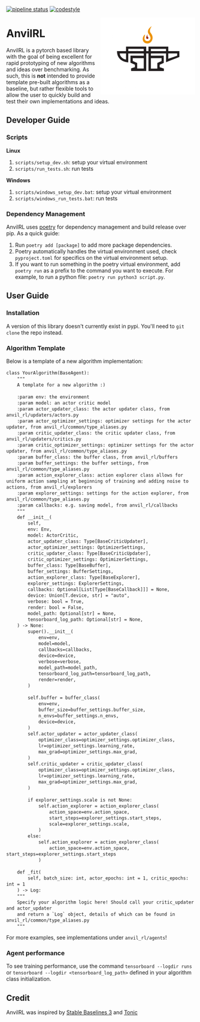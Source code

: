 [![pipeline status](https://github.com/LondonNode/AnvilRL/actions/workflows/ci.yaml/badge.svg)](https://github.com/LondonNode/AnvilRL/actions/workflows/ci.yaml)
[![codestyle](https://img.shields.io/badge/code%20style-black-000000.svg)](https://github.com/psf/black)

<img src="docs/images/logo.png" align="right" width="50%"/>

# AnvilRL
AnvilRL is a pytorch based library with the goal of being excellent for rapid prototyping of new algorithms and ideas over benchmarking. As such, this is **not** intended to provide template pre-built algorithms as a baseline, but rather flexible tools to allow the user to quickly build and test their own implementations and ideas.

## Developer Guide
### Scripts
**Linux**
1. `scripts/setup_dev.sh`: setup your virtual environment
2. `scripts/run_tests.sh`: run tests

**Windows**
1. `scripts/windows_setup_dev.bat`: setup your virtual environment
2. `scripts/windows_run_tests.bat`: run tests

### Dependency Management
AnvilRL uses [poetry](https://python-poetry.org/docs/basic-usage/) for dependency management and build release over pip. As a quick guide:
1. Run `poetry add [package]` to add more package dependencies.
2. Poetry automatically handles the virtual environment used, check `pyproject.toml` for specifics on the virtual environment setup.
3. If you want to run something in the poetry virtual environment, add `poetry run` as a prefix to the command you want to execute. For example, to run a python file: `poetry run python3 script.py`.

## User Guide

### Installation
A version of this library doesn't currently exist in pypi. You'll need to `git clone` the repo instead.

### Algorithm Template
Below is a template of a new algorithm implementation:

```
class YourAlgorithm(BaseAgent):
    """
    A template for a new algorithm :)
    
    :param env: the environment
    :param model: an actor critic model
    :param actor_updater_class: the actor updater class, from anvil_rl/updaters/actors.py
    :param actor_optimizer_settings: optimizer settings for the actor updater, from anvil_rl/common/type_aliases.py
    :param critic_updater_class: the critic updater class, from anvil_rl/updaters/critics.py
    :param critic_optimizer_settings: optimizer settings for the actor updater, from anvil_rl/common/type_aliases.py
    :param buffer_class: the buffer class, from anvil_rl/buffers
    :param buffer_settings: the buffer settings, from anvil_rl/common/type_aliases.py
    :param action_explorer_class: action explorer class allows for uniform action sampling at beginning of training and adding noise to actions, from anvil_rl/explorers
    :param explorer_settings: settings for the action explorer, from anvil_rl/common/type_aliases.py
    :param callbacks: e.g. saving model, from anvil_rl/callbacks
    """
    def __init__(
        self,
        env: Env,
        model: ActorCritic,
        actor_updater_class: Type[BaseCriticUpdater],
        actor_optimizer_settings: OptimizerSettings,
        critic_updater_class: Type[BaseCriticUpdater],
        critic_optimizer_settings: OptimizerSettings,
        buffer_class: Type[BaseBuffer],
        buffer_settings: BufferSettings,
        action_explorer_class: Type[BaseExplorer],
        explorer_settings: ExplorerSettings,
        callbacks: Optional[List[Type[BaseCallback]]] = None,
        device: Union[T.device, str] = "auto",
        verbose: bool = True,
        render: bool = False,
        model_path: Optional[str] = None,
        tensorboard_log_path: Optional[str] = None,
    ) -> None:
        super().__init__(
            env=env,
            model=model,
            callbacks=callbacks,
            device=device,
            verbose=verbose,
            model_path=model_path,
            tensorboard_log_path=tensorboard_log_path,
            render=render,
        )

        self.buffer = buffer_class(
            env=env,
            buffer_size=buffer_settings.buffer_size,
            n_envs=buffer_settings.n_envs,
            device=device,
        )
        self.actor_updater = actor_updater_class(
            optimizer_class=optimizer_settings.optimizer_class,
            lr=optimizer_settings.learning_rate,
            max_grad=optimizer_settings.max_grad,
        )
        self.critic_updater = critic_updater_class(
            optimizer_class=optimizer_settings.optimizer_class,
            lr=optimizer_settings.learning_rate,
            max_grad=optimizer_settings.max_grad,
        )

        if explorer_settings.scale is not None:
            self.action_explorer = action_explorer_class(
                action_space=env.action_space,
                start_steps=explorer_settings.start_steps,
                scale=explorer_settings.scale,
            )
        else:
            self.action_explorer = action_explorer_class(
                action_space=env.action_space, start_steps=explorer_settings.start_steps
            )

    def _fit(
        self, batch_size: int, actor_epochs: int = 1, critic_epochs: int = 1
    ) -> Log:
    """
    Specify your algorithm logic here! Should call your critic_updater and actor_updater
    and return a `Log` object, details of which can be found in anvil_rl/common/type_aliases.py
    """
```
For more examples, see implementations under `anvil_rl/agents`!

### Agent performance
To see training performance, use the command `tensorboard --logdir runs` or `tensorboard --logdir <tensorboard_log_path>` defined in your algorithm class initialization.

## Credit
AnvilRL was inspired by [Stable Baselines 3](https://github.com/DLR-RM/stable-baselines3) and [Tonic](https://github.com/fabiopardo/tonic)

